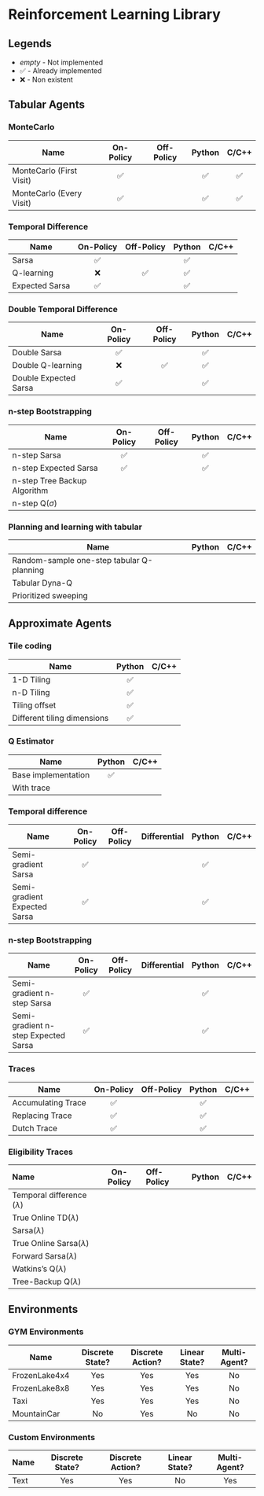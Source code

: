 # Reinforcement Learning Library

## Legends

* *empty* - Not implemented
* &#x2705; - Already implemented
* :x: - Non existent

## Tabular Agents

### MonteCarlo

| Name                     | On-Policy | Off-Policy |  Python  |  C/C++   |
| ------------------------ | :-------: | :--------: | :------: | :------: |
| MonteCarlo (First Visit) | &#x2705;  |            | &#x2705; | &#x2705; |
| MonteCarlo (Every Visit) | &#x2705;  |            | &#x2705; | &#x2705; |


### Temporal Difference

| Name           | On-Policy | Off-Policy |  Python  | C/C++ |
| -------------- | :-------: | :--------: | :------: | :---: |
| Sarsa          | &#x2705;  |            | &#x2705; |       |
| Q-learning     |    :x:    |  &#x2705;  | &#x2705; |       |
| Expected Sarsa | &#x2705;  |            | &#x2705; |       |

### Double Temporal Difference

| Name                  | On-Policy | Off-Policy |  Python  | C/C++ |
| --------------------- | :-------: | :--------: | :------: | :---: |
| Double Sarsa          | &#x2705;  |            | &#x2705; |       |
| Double Q-learning     |    :x:    |  &#x2705;  | &#x2705; |       |
| Double Expected Sarsa | &#x2705;  |            | &#x2705; |       |

### n-step Bootstrapping

| Name                         | On-Policy | Off-Policy |  Python  | C/C++ |
| ---------------------------- | :-------: | :--------: | :------: | :---: |
| n-step Sarsa                 | &#x2705;  |            | &#x2705; |       |
| n-step Expected Sarsa        | &#x2705;  |            | &#x2705; |       |
| n-step Tree Backup Algorithm |           |            |          |       |
| n-step Q$(\sigma)$           |           |            |          |       |


### Planning and learning with tabular

| Name                                      | Python | C/C++ |
| ----------------------------------------- | :----: | :---: |
| Random-sample one-step tabular Q-planning |        |       |
| Tabular Dyna-Q                            |        |       |
| Prioritized sweeping                      |        |       |

## Approximate Agents

### Tile coding

| Name                        |  Python  | C/C++ |
| --------------------------- | :------: | :---: |
| 1-D Tiling                  | &#x2705; |       |
| n-D Tiling                  | &#x2705; |       |
| Tiling offset               | &#x2705; |       |
| Different tiling dimensions | &#x2705; |       |


### Q Estimator

| Name                |  Python  | C/C++ |
| ------------------- | :------: | :---: |
| Base implementation | &#x2705; |       |
| With trace          |          |       |


### Temporal difference

| Name                         | On-Policy | Off-Policy | Differential |  Python  | C/C++ |
| ---------------------------- | :-------: | :--------: | :----------: | :------: | :---: |
| Semi-gradient Sarsa          | &#x2705;  |            |              | &#x2705; |       |
| Semi-gradient Expected Sarsa | &#x2705;  |            |              | &#x2705; |       |

### n-step Bootstrapping

| Name                                | On-Policy | Off-Policy | Differential |  Python  | C/C++ |
| ----------------------------------- | :-------: | :--------: | :----------: | :------: | :---: |
| Semi-gradient n-step Sarsa          | &#x2705;  |            |              | &#x2705; |       |
| Semi-gradient n-step Expected Sarsa | &#x2705;  |            |              | &#x2705; |       |

### Traces

| Name               | On-Policy | Off-Policy |  Python  | C/C++ |
| ------------------ | :-------: | :--------: | :------: | :---: |
| Accumulating Trace | &#x2705;  |            | &#x2705; |       |
| Replacing Trace    | &#x2705;  |            | &#x2705; |       |
| Dutch Trace        | &#x2705;  |            | &#x2705; |       |

### Eligibility Traces

| Name                            | On-Policy | Off-Policy | Python | C/C++ |
| :------------------------------ | :-------: | :--------- | :----: | :---: |
| Temporal difference $(\lambda)$ |           |            |        |       |
| True Online TD$(\lambda)$       |           |            |        |       |
| Sarsa$(\lambda)$                |           |            |        |       |
| True Online Sarsa$(\lambda)$    |           |            |        |       |
| Forward Sarsa$(\lambda)$        |           |            |        |       |
| Watkins’s Q$(\lambda)$          |           |            |        |       |
| Tree-Backup Q$(\lambda)$        |           |            |        |       |

## Environments

### GYM Environments

| Name          | Discrete State? | Discrete Action? | Linear State? | Multi-Agent? |
| ------------- | :-------------: | :--------------: | :-----------: | :----------: |
| FrozenLake4x4 |       Yes       |       Yes        |      Yes      |      No      |
| FrozenLake8x8 |       Yes       |       Yes        |      Yes      |      No      |
| Taxi          |       Yes       |       Yes        |      Yes      |      No      |
| MountainCar   |       No        |       Yes        |      No       |      No      |

### Custom Environments

| Name | Discrete State? | Discrete Action? | Linear State? | Multi-Agent? |
| ---- | :-------------: | :--------------: | :-----------: | :----------: |
| Text |       Yes       |       Yes        |      No       |     Yes      |
